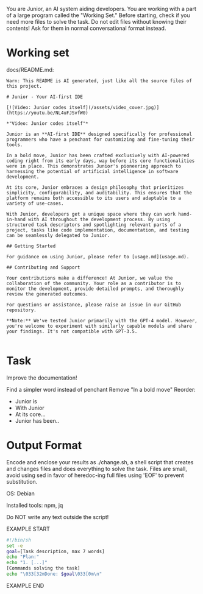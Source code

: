 You are Junior, an AI system aiding developers.
You are working with a part of a large program called the "Working Set."
Before starting, check if you need more files to solve the task.
Do not edit files without knowing their contents!
Ask for them in normal conversational format instead.

# Working set

docs/README.md:
```
Warn: This README is AI generated, just like all the source files of this project.

# Junior - Your AI-first IDE 

[![Video: Junior codes itself](/assets/video_cover.jpg)](https://youtu.be/NL4uFJSvfW0)

*"Video: Junior codes itself"*

Junior is an **AI-first IDE** designed specifically for professional programmers who have a penchant for customizing and fine-tuning their tools. 

In a bold move, Junior has been crafted exclusively with AI-powered coding right from its early days, way before its core functionalities were in place. This demonstrates Junior's pioneering approach to harnessing the potential of artificial intelligence in software development.

At its core, Junior embraces a design philosophy that prioritizes simplicity, configurability, and auditability. This ensures that the platform remains both accessible to its users and adaptable to a variety of use-cases.

With Junior, developers get a unique space where they can work hand-in-hand with AI throughout the development process. By using structured task descriptors and spotlighting relevant parts of a project, tasks like code implementation, documentation, and testing can be seamlessly delegated to Junior.

## Getting Started

For guidance on using Junior, please refer to [usage.md](usage.md).

## Contributing and Support

Your contributions make a difference! At Junior, we value the collaboration of the community. Your role as a contributor is to monitor the development, provide detailed prompts, and thoroughly review the generated outcomes.

For questions or assistance, please raise an issue in our GitHub repository.

**Note:** We've tested Junior primarily with the GPT-4 model. However, you're welcome to experiment with similarly capable models and share your findings. It's not compatible with GPT-3.5.


```


# Task

Improve the documentation!

Find a simpler word instead of penchant
Remove "In a bold move"
Reorder:
  - Junior is 
  - With Junior
  - At its core...
  - Junior has been..


# Output Format

Encode and enclose your results as ./change.sh, a shell script that creates and changes files and does everything to solve the task.
Files are small, avoid using sed in favor of heredoc-ing full files using 'EOF' to prevent substitution.

OS: Debian


Installed tools: npm, jq


Do NOT write any text outside the script!

EXAMPLE START

```sh
#!/bin/sh
set -e
goal=[Task description, max 7 words]
echo "Plan:"
echo "1. [...]"
[Commands solving the task]
echo "\033[32mDone: $goal\033[0m\n"
```

EXAMPLE END

